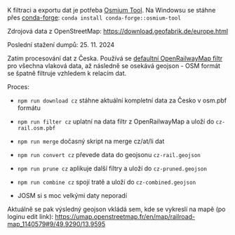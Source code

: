 K filtraci a exportu dat je potřeba [Osmium Tool](https://osmcode.org/osmium-tool/). Na Windowsu se stáhne přes [conda-forge](https://conda-forge.org/download/): `conda install conda-forge::osmium-tool`

Zdrojová data z OpenStreetMap: https://download.geofabrik.de/europe.html

Poslední stažení dumpů: 25. 11. 2024

Zatím procesování dat z Česka. Používá se [defaultní OpenRailwayMap filtr](https://github.com/OpenRailwayMap/OpenRailwayMap-CartoCSS/blob/master/SETUP.md#load-osm-data-into-the-database) pro všechna vlaková data, až následně se osekává geojson - OSM formát se špatně filtruje vzhledem k relacím dat.

Proces:
- `npm run download cz` stáhne aktuální kompletní data za Česko v osm.pbf formátu
- `npm run filter cz` uplatní na data filtr z OpenRailwayMap a uloží do `cz-rail.osm.pbf`
- `npm run merge` dočasný skript na merge cz/at/li dat
- `npm run convert cz` převede data do geojsonu `cz-rail.geojson`
- `npm run prune cz` aplikuje další filtry a uloží do `cz-pruned.geojson`
- `npm run combine cz` spojí tratě a uloží do `cz-combined.geojson`

- JOSM si s moc velkými daty neporadí


Aktuálně se pak výsledný geojson vkládá sem, kde se vykreslí na mapě (po loginu edit link): https://umap.openstreetmap.fr/en/map/railroad-map_1140579#9/49.9290/13.9595
